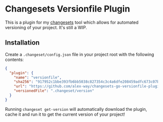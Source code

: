 # Changesets Versionfile Plugin

This is a plugin for my [changesets](https://github.com/alex-way/changesets-go) tool which allows for automated versioning of your project. It's still a WIP.

## Installation

Create a `.changeset/config.json` file in your project root with the following contents:

```json
{
  "plugin": {
    "name": "versionfile",
    "sha256": "917952c1bbe393fb6bb5038c827354c3c4a6dfe208459adfc673c07bca5d915c",
    "url": "https://github.com/alex-way/changesets-go-versionfile-plugin/releases/download/v0.0.1/versionfile-0.0.1-x86_64-unknown-linux-gnu.wasm",
    "versionedFile": ".changeset/version"
  }
}
```

Running `changeset get-version` will automatically download the plugin, cache it and run it to get the current version of your project!
